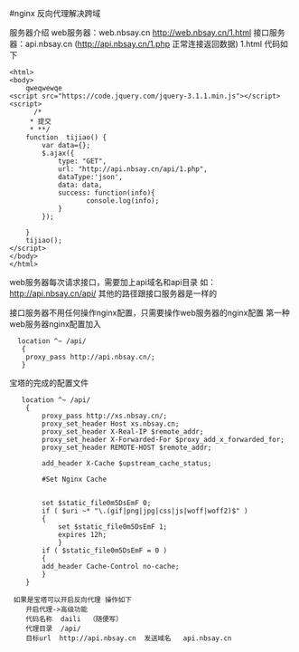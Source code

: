 #nginx  反向代理解决跨域

服务器介绍
   web服务器：web.nbsay.cn     http://web.nbsay.cn/1.html
   接口服务器：api.nbsay.cn    (http://api.nbsay.cn/1.php  正常连接返回数据)
1.html 代码如下
```
<html>
<body>
    qweqwewqe
<script src="https://code.jquery.com/jquery-3.1.1.min.js"></script>
<script>
      /*
     * 提交
     * **/
    function  tijiao() {
        var data={};
        $.ajax({
            type: "GET",
            url: "http://api.nbsay.cn/api/1.php",
            dataType:'json',
            data: data,
            success: function(info){
                   console.log(info);
            }
        });

    }
    tijiao();
</script>
</body>
</html>
```
web服务器每次请求接口，需要加上api域名和api目录 如：http://api.nbsay.cn/api/
其他的路径跟接口服务器是一样的  

接口服务器不用任何操作nginx配置，只需要操作web服务器的nginx配置 
 第一种  
 web服务器nginx配置加入
```
  location ^~ /api/
   {
    proxy_pass http://api.nbsay.cn/;
   } 
```  
  宝塔的完成的配置文件
```   
   location ^~ /api/
    {
        proxy_pass http://xs.nbsay.cn/;
        proxy_set_header Host xs.nbsay.cn;
        proxy_set_header X-Real-IP $remote_addr;
        proxy_set_header X-Forwarded-For $proxy_add_x_forwarded_for;
        proxy_set_header REMOTE-HOST $remote_addr;
        
        add_header X-Cache $upstream_cache_status;
        
        #Set Nginx Cache
        
        
        set $static_file0m5DsEmF 0;
        if ( $uri ~* "\.(gif|png|jpg|css|js|woff|woff2)$" )
        {
        	set $static_file0m5DsEmF 1;
        	expires 12h;
            }
        if ( $static_file0m5DsEmF = 0 )
        {
        add_header Cache-Control no-cache;
        }
    }
```
  
  
```  
 如果是宝塔可以开启反向代理 操作如下
    开启代理->高级功能
    代码名称  daili  （随便写）
    代理目录  /api/
    目标url  http://api.nbsay.cn  发送域名   api.nbsay.cn

     
   
   
